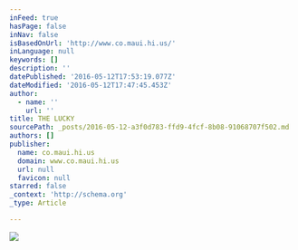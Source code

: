 ```yaml
---
inFeed: true
hasPage: false
inNav: false
isBasedOnUrl: 'http://www.co.maui.hi.us/'
inLanguage: null
keywords: []
description: ''
datePublished: '2016-05-12T17:53:19.077Z'
dateModified: '2016-05-12T17:47:45.453Z'
author:
  - name: ''
    url: ''
title: THE LUCKY
sourcePath: _posts/2016-05-12-a3f0d783-ffd9-4fcf-8b08-91068707f502.md
authors: []
publisher:
  name: co.maui.hi.us
  domain: www.co.maui.hi.us
  url: null
  favicon: null
starred: false
_context: 'http://schema.org'
_type: Article

---
```

![](https://s3-us-west-2.amazonaws.com/the-grid-img/p/64ef4adbd2a7a55a0d8b45e84c4a84e05c56fbe9.png)